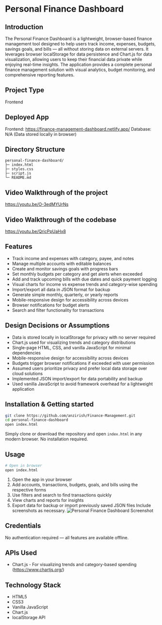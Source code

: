 # Personal Finance Dashboard
## Introduction
The Personal Finance Dashboard is a lightweight, browser-based finance management tool designed to help users track income, expenses, budgets, savings goals, and bills — all without storing data on external servers. It leverages browser localStorage for data persistence and Chart.js for data visualization, allowing users to keep their financial data private while enjoying real-time insights. The application provides a complete personal finance management solution with visual analytics, budget monitoring, and comprehensive reporting features.
## Project Type
Frontend
## Deployed App
Frontend: https://finance-management-dashboard.netlify.app/
Database: N/A (Data stored locally in browser)
## Directory Structure
```
personal-finance-dashboard/
├─ index.html
├─ styles.css
├─ script.js
└─ README.md
```
## Video Walkthrough of the project
https://youtu.be/O-3edMYUrNs
## Video Walkthrough of the codebase
https://youtu.be/QricPpUaHx8
## Features
- Track income and expenses with category, payee, and notes
- Manage multiple accounts with editable balances
- Create and monitor savings goals with progress bars
- Set monthly budgets per category and get alerts when exceeded
- Add and track upcoming bills with due dates and quick payment logging
- Visual charts for income vs expense trends and category-wise spending
- Import/export all data in JSON format for backup
- Generate simple monthly, quarterly, or yearly reports
- Mobile-responsive design for accessibility across devices
- Browser notifications for budget alerts
- Search and filter functionality for transactions
## Design Decisions or Assumptions
- Data is stored locally in localStorage for privacy with no server required
- Chart.js used for visualizing trends and category distributions
- Single-page HTML, CSS, and vanilla JavaScript for minimal dependencies
- Mobile-responsive design for accessibility across devices
- Budgets trigger browser notifications if exceeded with user permission
- Assumed users prioritize privacy and prefer local data storage over cloud solutions
- Implemented JSON import/export for data portability and backup
- Used vanilla JavaScript to avoid framework overhead for a lightweight application
## Installation & Getting started
```bash
git clone https://github.com/anzirish/Finance-Management.git
cd personal-finance-dashboard
open index.html
```
Simply clone or download the repository and open `index.html` in any modern browser. No installation required.
## Usage
```bash
# Open in browser
open index.html
```
1. Open the app in your browser
2. Add accounts, transactions, budgets, goals, and bills using the respective forms
3. Use filters and search to find transactions quickly
4. View charts and reports for insights
5. Export data for backup or import previously saved JSON files
Include screenshots as necessary.
![Personal Finance Dashboard Screenshot](https://drive.google.com/uc?id=1j8vD5Wp4w1VGmcH3dfwO5RnOYLhFzGPM)
## Credentials
No authentication required — all features are available offline.
## APIs Used
- Chart.js - For visualizing trends and category-based spending (https://www.chartjs.org/)
## Technology Stack
- HTML5
- CSS3
- Vanilla JavaScript
- Chart.js
- localStorage API
